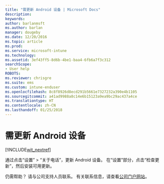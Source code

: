 ```yaml
---
title: "需更新 Android 设备 | Microsoft Docs"
description: 
keywords: 
author: barlanmsft
ms.author: barlan
manager: dougeby
ms.date: 12/20/2016
ms.topic: article
ms.prod: 
ms.service: microsoft-intune
ms.technology: 
ms.assetid: 3ef43ff5-8d6b-4be1-baa4-6fb6a7f3c312
searchScope:
- User help
ROBOTS: 
ms.reviewer: chrisgre
ms.suite: ems
ms.custom: intune-enduser
ms.openlocfilehash: 8c8f8926d8ecd291b5661e7327232a390e4b1105
ms.sourcegitcommit: a41ad9988a8c14e6b15123a9ea9bc29ac437a4ce
ms.translationtype: HT
ms.contentlocale: zh-CN
ms.lasthandoff: 01/25/2018
---
```

# <a name="you-need-to-update-your-android-device"></a>需更新 Android 设备

[!INCLUDE[wit_nextref](includes/end-user-os-update-guidance.md)]

通过点击“设置” > “关于电话”，更新 Android 设备。 在“设置”部分，点击“检查更新”，然后安装可用更新。

仍需帮助？ 请与公司支持人员联系。 有关联系信息，请查看[公司门户网站](https://portal.manage.microsoft.com#HelpDeskDialog)。
